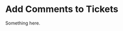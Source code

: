 [title]: # (Add Comments to Tickets)
[tags]: # (XXX)
[priority]: # (5734)
# Add Comments to Tickets
Something here.
